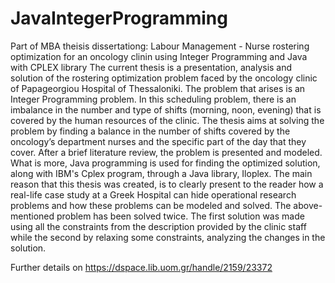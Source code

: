 # JavaIntegerProgramming
Part of MBA theisis dissertationg: Labour Management - Nurse rostering optimization for an oncology clinin using Integer Programming and Java with CPLEX library
The current thesis is a presentation, analysis and solution of the rostering optimization problem faced by the oncology clinic of Papageorgiou Hospital of Thessaloniki. 
The problem that arises is an Integer Programming problem. In this scheduling problem, there is an imbalance in the number and type of shifts (morning, noon, evening) 
that is covered by the human resources of the clinic. 
The thesis aims at solving the problem by finding a balance in the number of shifts covered by the oncology’s department nurses and the specific part of the day that they cover. 
After a brief literature review, the problem is presented and modeled. What is more, Java programming is used for finding the optimized solution, along with IBM's Cplex program, 
through a Java library, Iloplex. The main reason that this thesis was created, is to clearly present to the reader how a real-life case study at a Greek Hospital can hide 
operational research problems and how these problems can be modeled and solved. The above-mentioned problem has been solved twice. 
The first solution was made using all the constraints from the description provided by the clinic staff while the second by relaxing some constraints, 
analyzing the changes in the solution.

Further details on https://dspace.lib.uom.gr/handle/2159/23372
